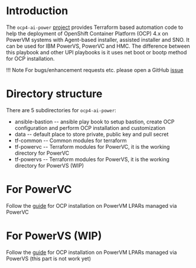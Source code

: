 # Introduction
The `ocp4-ai-power` [project](https://github.com/ocp-power-automation/ocp4-ai-power) provides Terraform based automation code to help the deployment of OpenShift Container Platform (OCP) 4.x on PowerVM systems with Agent-based installer, assisted installer and SNO. It can be used for IBM PowerVS, PowerVC and HMC. The difference between this playbook and other UPI playbooks is it uses net boot or bootp method for OCP installation.

!!! Note
        For bugs/enhancement requests etc. please open a GitHub [issue](https://github.com/ocp-power-automation/ocp4-ai-power/issues)

# Directory structure
There are 5 subdirectories for `ocp4-ai-power`:
- ansible-bastion -- ansible play book to setup bastion, create OCP configuration and perform OCP installation and customization
- data -- default place to store private, public key and pull secret
- tf-common -- Common modules for terraform
- tf-powervc -- Terraform modules for PowerVC, it is the working directory for PowerVC
- tf-powervs -- Terraform modules for PowerVS, it is the working directory for PowerVS (WIP)  

# For PowerVC

Follow the [guide](tf-powervc/README.md) for OCP installation on PowerVM LPARs managed via PowerVC

# For PowerVS (WIP)

Follow the [guide](tf-powervs/README.md) for OCP installation on PowerVM LPARs managed via PowerVS (this part is not work yet)

